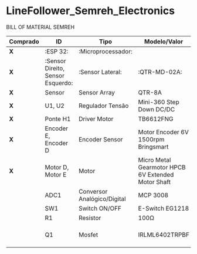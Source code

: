 # LineFollower_Semreh_Electronics

BILL OF MATERIAL SEMREH

| Comprado  | ID | Tipo | Modelo/Valor | Package | Quantidade |
| --- | --- | --- | --- | --- | --- |
| **X** | :ESP 32: | :Microprocessador: |  |  | :1: |
| **X** | :Sensor Direito, Sensor Esquerdo: | :Sensor Lateral: | :QTR-MD-02A: |  | :2: |
| **X** | Sensor | Sensor Array | QTR-8A |  | 1 | 
| **X** | U1, U2 | Regulador Tensão | Mini-360 Step Down DC/DC |  | 2 |
| **X** | Ponte H1 | Driver Motor | TB6612FNG |  | 1 |
| **X** | Encoder E, Encoder D | Encoder Sensor | Motor Encoder 6V 1500rpm Bringsmart |  | 2 |
| **X** | Motor D, Motor E | Motor | Micro Metal Gearmotor HPCB 6V Extended Motor Shaft |  | 2 |
|  | ADC1 | Conversor Analógico/Digital | MCP 3008 |  | 1 |
|  | SW1 | Switch ON/OFF | E-Switch EG1218 |  | 1 |
|  | R1 | Resistor | 100Ω | R2010 | 1 |
|  | Q1 | Mosfet | IRLML6402TRPBF | Micro3™ (SOT-23) | 1 |
